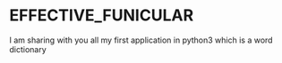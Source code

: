 # EFFECTIVE_FUNICULAR
I am sharing with you all my first application in python3 which is a word dictionary
